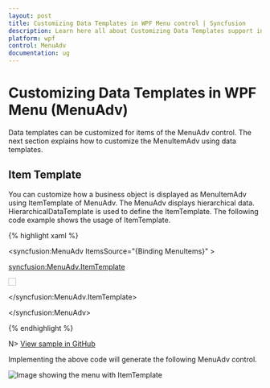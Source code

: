 ```yaml
---
layout: post
title: Customizing Data Templates in WPF Menu control | Syncfusion
description: Learn here all about Customizing Data Templates support in Syncfusion WPF Menu (MenuAdv) control and more.
platform: wpf
control: MenuAdv
documentation: ug
---
```


# Customizing Data Templates in WPF Menu (MenuAdv)

Data templates can be customized for items of the MenuAdv control. The next section explains how to customize the MenuItemAdv using data templates.

## Item Template 

You can customize how a business object is displayed as MenuItemAdv using ItemTemplate of MenuAdv. The MenuAdv displays hierarchical data. HierarchicalDataTemplate is used to define the ItemTemplate. The following code example shows the usage of ItemTemplate.

{% highlight xaml %}




<syncfusion:MenuAdv ItemsSource="{Binding MenuItems}" >



<syncfusion:MenuAdv.ItemTemplate>



<HierarchicalDataTemplate ItemsSource="{Binding SubItems}">

<StackPanel Orientation="Horizontal">

<Image Source="App.ico"  Width="15" Height="15"/>

<TextBlock Text="{Binding Header}" FontWeight="Bold" 			FontStyle="Italic" />

</StackPanel>

</HierarchicalDataTemplate>



</syncfusion:MenuAdv.ItemTemplate>



</syncfusion:MenuAdv>


{% endhighlight %}


N> [View sample in GitHub](https://github.com/SyncfusionExamples/customizing-data-templates-in-menuadv)


Implementing the above code will generate the following MenuAdv control.

![Image showing the menu with ItemTemplate](Customizing-Data-Templates_images/Customizing-Data-Templates_img1.png)



